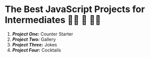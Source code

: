 # The Best JavaScript Projects for Intermediates 👩‍💻 🚀 🧑‍💻

1. ***Project One:*** Counter Starter
2. ***Project Two:*** Gallery
3. ***Project Three:*** Jokes
3. ***Project Four:*** Cocktails